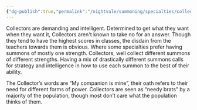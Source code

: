 ```yaml
---
{"dg-publish":true,"permalink":"/nightvale/summoning/specialties/collector/"}
---
```



Collectors are demanding and intelligent. Determined to get what they want when they want it, Collectors aren't known to take no for an answer. Though they tend to have the highest scores in classes, the disdain from the teachers towards them is obvious. Where some specialties prefer having summons of mostly one strength. Collectors, well collect different summons of different strengths. Having a mix of drastically different summons calls for strategy and intelligence in how to use each summon to the best of their ability.

  

The Collector’s words are “My companion is mine”, their oath refers to their need for different forms of power. Collectors are seen as “needy brats” by a majority of the population, though most don’t care what the population thinks of them.

